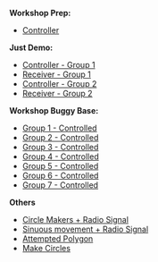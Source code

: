 
**Workshop Prep:**
- [Controller](https://makecode.microbit.org/S48591-24580-39101-54482)

**Just Demo:**
- [Controller - Group 1](https://makecode.microbit.org/S41585-39416-14825-72071)
- [Receiver - Group 1](https://makecode.microbit.org/S41585-39416-14825-72071)
- [Controller - Group 2](https://makecode.microbit.org/S16656-37785-01210-30121)
- [Receiver - Group 2](https://makecode.microbit.org/S16656-37785-01210-30121)


**Workshop Buggy Base:**
- [Group 1 - Controlled](https://makecode.microbit.org/S19103-13606-10226-00555)
- [Group 2 - Controlled](https://makecode.microbit.org/S55368-84397-25379-75943)
- [Group 3 - Controlled](https://makecode.microbit.org/S22370-11867-69077-87977)
- [Group 4 - Controlled](https://makecode.microbit.org/S55890-79681-33916-19922)
- [Group 5 - Controlled](https://makecode.microbit.org/S56729-83464-65327-97603)
- [Group 6 - Controlled](https://makecode.microbit.org/S98056-05804-29844-30319)
- [Group 7 - Controlled](https://makecode.microbit.org/S02197-86414-66882-30648)


**Others**
- [Circle Makers + Radio Signal](https://makecode.microbit.org/S43388-50906-87129-41542)
- [Sinuous movement + Radio Signal](https://makecode.microbit.org/S94868-15525-46312-69992)
- [Attempted Polygon](https://makecode.microbit.org/S87071-57316-15329-88300)
- [Make Circles](https://makecode.microbit.org/S43388-50906-87129-41542)
